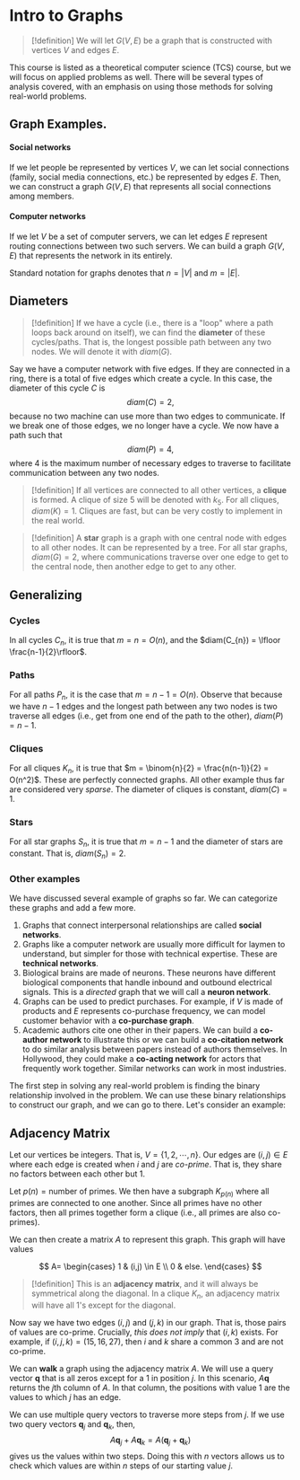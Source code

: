# Intro to Graphs

> [!definition]
> We will let $G(V,E)$ be a graph that is constructed with vertices $V$ and edges $E$.

This course is listed as a theoretical computer science (TCS) course, but we will focus on applied problems as well. There will be several types of analysis covered, with an emphasis on using those methods for solving real-world problems.

## Graph Examples.

#### Social networks

If we let people be represented by vertices $V$, we can let social connections (family, social media connections, etc.) be represented by edges $E$. Then, we can construct a graph $G(V,E)$ that represents all social connections among members.

#### Computer networks

If we let $V$ be a set of computer servers, we can let edges $E$ represent routing connections between two such servers. We can build a graph $G(V,E)$ that represents the network in its entirely.

Standard notation for graphs denotes that $n = |V|$ and $m = |E|$.

## Diameters

> [!definition]
> If we have a cycle (i.e., there is a "loop" where a path loops back around on itself), we can find the **diameter** of these cycles/paths. That is, the longest possible path between any two nodes. We will denote it with $diam(G)$.

Say we have a computer network with five edges. If they are connected in a ring, there is a total of five edges which create a cycle. In this case, the diameter of this cycle $C$ is
$$
diam(C) = 2,
$$
because no two machine can use more than two edges to communicate. If we break one of those edges, we no longer have a cycle. We now have a path such that
$$
diam(P) = 4,
$$
where 4 is the maximum number of necessary edges to traverse to facilitate communication between any two nodes.

> [!definition]
> If all vertices are connected to all other vertices, a **clique** is formed. A clique of size 5 will be denoted with $k_5$. For all cliques, $diam(K) = 1$. Cliques are fast, but can be very costly to implement in the real world.

> [!definition]
> A **star** graph is a graph with one central node with edges to all other nodes. It can be represented by a tree. For all star graphs, $diam(G) = 2$, where communications traverse over one edge to get to the central node, then another edge to get to any other.

## Generalizing

### Cycles

In all cycles $C_{n}$, it is true that $m = n = O(n)$, and the $diam(C_{n}) = \lfloor \frac{n-1}{2}\rfloor$.

### Paths
For all paths $P_{n}$, it is the case that $m = n-1 = O(n)$. Observe that because we have $n-1$ edges and the longest path between any two nodes is two traverse all edges (i.e., get from one end of the path to the other), $diam(P) = n-1$.

### Cliques

For all cliques $K_{n}$, it is true that $m = \binom{n}{2} = \frac{n(n-1)}{2} = O(n^2)$. These are perfectly connected graphs. All other example thus far are considered very *sparse*. The diameter of cliques is constant, $diam(C) = 1$.

### Stars

For all star graphs $S_{n}$, it is true that $m = n-1$ and the diameter of stars are constant. That is, $diam(S_{n}) = 2$.

### Other examples

We have discussed several example of graphs so far. We can categorize these graphs and add a few more.

1. Graphs that connect interpersonal relationships are called **social networks**.
2. Graphs like a computer network are usually more difficult for laymen to understand, but simpler for those with technical expertise. These are **technical networks**.
3. Biological brains are made of neurons. These neurons have different biological components that handle inbound and outbound electrical signals. This is a *directed* graph that we will call a **neuron network**.
4. Graphs can be used to predict purchases. For example, if $V$ is made of products and $E$ represents co-purchase frequency, we can model customer behavior with a **co-purchase graph**.
5. Academic authors cite one other in their papers. We can build a **co-author network** to illustrate this or we can build a **co-citation network** to do similar analysis between papers instead of authors themselves. In Hollywood, they could make a **co-acting network** for actors that frequently work together. Similar networks can work in most industries.

The first step in solving any real-world problem is finding the binary relationship involved in the problem. We can use these binary relationships to construct our graph, and we can go to there. Let's consider an example:

## Adjacency Matrix

Let our vertices be integers. That is, $V = \{1, 2, \cdots,n\}$. Our edges are $(i,j) \in E$ where each edge is created when $i$ and $j$ are *co-prime*. That is, they share no factors between each other but 1.

Let $p(n) = \text{number of primes}$. We then have a subgraph $K_{p(n)}$ where all primes are connected to one another. Since all primes have no other factors, then all primes together form a clique (i.e., all primes are also co-primes). 

We can then create a matrix $A$ to represent this graph. This graph will have values

$$
A=
\begin{cases}
1 & (i,j) \in E \\
0 & else.
\end{cases}
$$

> [!definition]
> This is an **adjacency matrix**, and it will always be symmetrical along the diagonal. In a clique $K_{n}$, an adjacency matrix will have all 1's except for the diagonal. 

Now say we have two edges $(i,j)$ and $(j,k)$ in our graph. That is, those pairs of values are co-prime. Crucially, *this does not imply* that $(i,k)$ exists. For example, if $(i,j,k) = (15,16,27)$, then $i$ and $k$ share a common 3 and are not co-prime.

We can **walk** a graph using the adjacency matrix $A$. We will use a query vector $\mathbf{q}$ that is all zeros except for a 1 in position $j$. In this scenario, $A \mathbf{q}$ returns the $j$th column of $A$. In that column, the positions with value 1 are the values to which $j$ has an edge.

We can use multiple query vectors to traverse more steps from $j$. If we use two query vectors $\mathbf{q}_j$ and $\mathbf{q}_k$, then, 
$$
A \mathbf{q}_j + A \mathbf{q}_k = A(\mathbf{q}_j + \mathbf{q}_k)
$$
gives us the values within two steps. Doing this with $n$ vectors allows us to check which values are within $n$ steps of our starting value $j$.